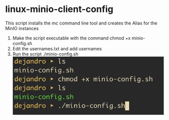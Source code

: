 # linux-minio-client-config
This script installs the mc command line tool and creates the Alias for the MinIO instances

1. Make the script executable with the command
   chmod +x minio-config.sh
2. Edit the usernames.txt and add usernames
3. Run the script
   ./minio-config.sh
      <img src="minio-config.png">
